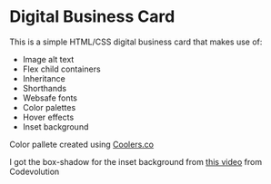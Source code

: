 # Digital Business Card

This is a simple HTML/CSS digital business card that makes use of:

- Image alt text
- Flex child containers
- Inheritance
- Shorthands
- Websafe fonts
- Color palettes
- Hover effects
- Inset background

Color pallete created using [Coolers.co](https://coolors.co/)

I got the box-shadow for the inset background from [this video](https://www.youtube.com/watch?v=KcuKy5XOvtI&list=PLC3y8-rFHvwiNfZK3QmKLnrPcSAX32INO&index=3) from Codevolution
